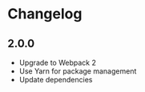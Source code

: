 # Changelog

## 2.0.0
- Upgrade to Webpack 2
- Use Yarn for package management
- Update dependencies
